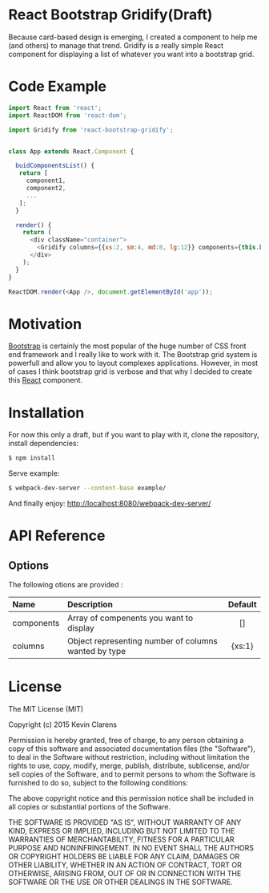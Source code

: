 # React Bootstrap Gridify(Draft)

Because card-based design is emerging, I created a component to help me (and others) to manage that trend. Gridify is a really simple React component for displaying a list of whatever you want into a bootstrap grid.

# Code Example

```javascript
import React from 'react';
import ReactDOM from 'react-dom';

import Gridify from 'react-bootstrap-gridify';


class App extends React.Component {

  buidComponentsList() {
   return [
     component1,
     component2,
     ...
   ];
  }

  render() {
    return (
      <div className="container">
        <Gridify columns={{xs:2, sm:4, md:8, lg:12}} components={this.buidComponentsList()}/>
      </div>
    );
  }
}

ReactDOM.render(<App />, document.getElementById('app'));
```

# Motivation

[Bootstrap](http://getbootstrap.com/) is certainly the most popular of the huge number of CSS front end framework and I really like to work with it. The Bootstrap grid system is powerfull and allow you to layout complexes applications. However, in most of cases I think bootstrap grid is verbose and that why I decided to create this [React](https://facebook.github.io/react/index.html) component.

# Installation

For now this only a draft, but if you want to play with it, clone the repository, install dependencies:
```bash
$ npm install
```

Serve example:
```bash
$ webpack-dev-server --content-base example/
```

And finally enjoy:
[http://localhost:8080/webpack-dev-server/](http://localhost:8080/webpack-dev-server/)

# API Reference

## Options

The following otions are provided :

| Name          | Description                                          | Default   |
|:--------------|:-----------------------------------------------------|:---------:|
| components    | Array of compenents you want to display              | []        |
| columns       | Object representing number of columns wanted by type | {xs:1}    |

# License

The MIT License (MIT)

Copyright (c) 2015 Kevin Clarens

Permission is hereby granted, free of charge, to any person obtaining a copy
of this software and associated documentation files (the "Software"), to deal
in the Software without restriction, including without limitation the rights
to use, copy, modify, merge, publish, distribute, sublicense, and/or sell
copies of the Software, and to permit persons to whom the Software is
furnished to do so, subject to the following conditions:

The above copyright notice and this permission notice shall be included in
all copies or substantial portions of the Software.

THE SOFTWARE IS PROVIDED "AS IS", WITHOUT WARRANTY OF ANY KIND, EXPRESS OR
IMPLIED, INCLUDING BUT NOT LIMITED TO THE WARRANTIES OF MERCHANTABILITY,
FITNESS FOR A PARTICULAR PURPOSE AND NONINFRINGEMENT. IN NO EVENT SHALL THE
AUTHORS OR COPYRIGHT HOLDERS BE LIABLE FOR ANY CLAIM, DAMAGES OR OTHER
LIABILITY, WHETHER IN AN ACTION OF CONTRACT, TORT OR OTHERWISE, ARISING FROM,
OUT OF OR IN CONNECTION WITH THE SOFTWARE OR THE USE OR OTHER DEALINGS IN
THE SOFTWARE.
